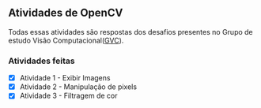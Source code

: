 ## Atividades de OpenCV
Todas essas atividades são respostas dos desafios presentes no Grupo de estudo Visão Computacional([GVC](https://github.com/Natalnet/GVC)).

### Atividades feitas
- [x] Atividade 1 - Exibir Imagens
- [x] Atividade 2 - Manipulação de pixels
- [x] Atividade 3 - Filtragem de cor